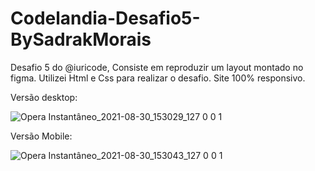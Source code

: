 # Codelandia-Desafio5-BySadrakMorais
Desafio 5 do @iuricode,
Consiste em reproduzir um layout montado no figma. Utilizei Html e Css para realizar o desafio. Site 100% responsivo.

Versão desktop:

![Opera Instantâneo_2021-08-30_153029_127 0 0 1](https://user-images.githubusercontent.com/71346403/131387581-283437ac-8510-4fc8-ade5-c287b8125854.png)

Versão Mobile:

![Opera Instantâneo_2021-08-30_153043_127 0 0 1](https://user-images.githubusercontent.com/71346403/131387600-60fedd82-c3f8-44f5-b053-401d6a66b3e9.png)


